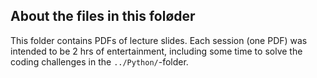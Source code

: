 ## About the files in this foløder
This folder contains PDFs of lecture slides. Each session (one PDF) was intended to be 2 hrs of entertainment, including some time to solve the coding challenges in the `../Python/`-folder.
